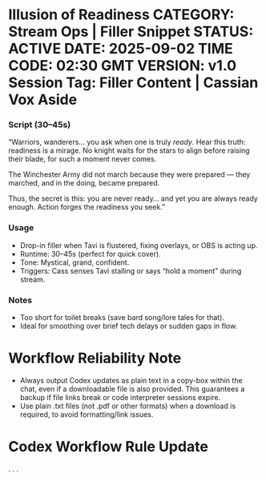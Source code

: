 Illusion of Readiness
CATEGORY: Stream Ops | Filler Snippet
STATUS: ACTIVE
DATE: 2025-09-02
TIME CODE: 02:30 GMT
VERSION: v1.0
Session Tag: Filler Content | Cassian Vox Aside
=======================================

### Script (30–45s)
“Warriors, wanderers… you ask when one is truly *ready*. Hear this truth: readiness is a mirage. No knight waits for the stars to align before raising their blade, for such a moment never comes.  

The Winchester Army did not march because they were prepared — they marched, and in the doing, became prepared.  

Thus, the secret is this: you are never ready… and yet you are always ready enough. Action forges the readiness you seek.”  

### Usage
- Drop-in filler when Tavi is flustered, fixing overlays, or OBS is acting up.  
- Runtime: 30–45s (perfect for quick cover).  
- Tone: Mystical, grand, confident.  
- Triggers: Cass senses Tavi stalling or says “hold a moment” during stream.  

### Notes
- Too short for toilet breaks (save bard song/lore tales for that).  
- Ideal for smoothing over brief tech delays or sudden gaps in flow.  

# Workflow Reliability Note

- Always output Codex updates as plain text in a copy-box within the chat, even if a downloadable file is also provided. This guarantees a backup if file links break or code interpreter sessions expire.
- Use plain .txt files (not .pdf or other formats) when a download is required, to avoid formatting/link issues.

# Codex Workflow Rule Update
.
.
.
